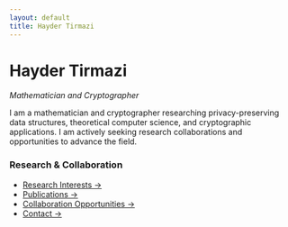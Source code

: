 ```yaml
---
layout: default
title: Hayder Tirmazi
---
```


# Hayder Tirmazi  
*Mathematician and Cryptographer*  

I am a mathematician and cryptographer researching privacy-preserving data structures, theoretical computer science, and cryptographic applications. I am actively seeking research collaborations and opportunities to advance the field.  

### Research & Collaboration  
- [Research Interests →](/research)  
- [Publications →](/publications)  
- [Collaboration Opportunities →](/collaborate)  
- [Contact →](/contact)  
